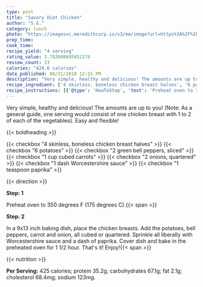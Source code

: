 ```yaml
---
type: post
title: "Savory Diet Chicken"
author: "S.G."
category: lunch
photo: "https://imagesvc.meredithcorp.io/v3/mm/image?url=https%3A%2F%2Fimages.media-allrecipes.com%2Fuserphotos%2F970985.jpg"
prep_time: 
cook_time: 
recipe_yield: "4 serving"
rating_value: 3.782608695652174
review_count: 23
calories: "424.6 calories"
date_published: 08/31/2018 12:15 PM
description: "Very simple, healthy and delicious! The amounts are up to you! (Note: As a general guide, one serving would consist of one chicken breast with 1 to 2 of each of the vegetables). Easy and flexible!"
recipe_ingredient: ['4 skinless, boneless chicken breast halves', '6 potatoes', '2 green bell peppers, sliced', '1 cup cubed carrots', '2 onions, quartered', '1 dash Worcestershire sauce', '1 teaspoon paprika']
recipe_instructions: [{'@type': 'HowToStep', 'text': 'Preheat oven to 350 degrees F (175 degrees C).\n'}, {'@type': 'HowToStep', 'text': "In a 9x13 inch baking dish, place the chicken breasts. Add the potatoes, bell peppers, carrot and onion, all cubed or quartered. Sprinkle all liberally with Worcestershire sauce and a dash of paprika. Cover dish and bake in the preheated oven for 1 1/2 hour. That's it! Enjoy!\n"}]
---
```


Very simple, healthy and delicious! The amounts are up to you! (Note: As a general guide, one serving would consist of one chicken breast with 1 to 2 of each of the vegetables). Easy and flexible! 

{{< boldheading >}}

{{< checkbox "4  skinless, boneless chicken breast halves" >}}
{{< checkbox "6  potatoes" >}}
{{< checkbox "2  green bell peppers, sliced" >}}
{{< checkbox "1 cup cubed carrots" >}}
{{< checkbox "2  onions, quartered" >}}
{{< checkbox "1 dash Worcestershire sauce" >}}
{{< checkbox "1 teaspoon paprika" >}}


{{< direction >}}

**Step: 1**

Preheat oven to 350 degrees F (175 degrees C).{{< span >}}

**Step: 2**

In a 9x13 inch baking dish, place the chicken breasts. Add the potatoes, bell peppers, carrot and onion, all cubed or quartered. Sprinkle all liberally with Worcestershire sauce and a dash of paprika. Cover dish and bake in the preheated oven for 1 1/2 hour. That's it! Enjoy!{{< span >}}

{{< nutrition >}}

**Per Serving:** 425 calories; protein 35.2g; carbohydrates 67.1g; fat 2.1g; cholesterol 68.4mg; sodium 123mg.